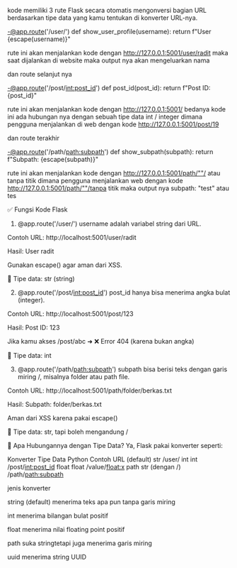 kode memiliki 3 rute 
Flask secara otomatis mengonversi bagian URL berdasarkan tipe data yang kamu tentukan di konverter URL-nya.


-@app.route('/user/<username>')
def show_user_profile(username):
    return f"User {escape(username)}"

rute ini akan menjalankan kode dengan http://127.0.0.1:5001/user/radit
maka saat dijalankan di website maka output nya akan mengeluarkan nama 

dan route selanjut nya

-@app.route('/post/<int:post_id>')
def post_id(post_id):
    return f"Post ID: {post_id}"

rute ini akan menjalankan kode dengan http://127.0.0.1:5001/
bedanya kode ini ada hubungan nya dengan sebuah tipe data int / integer 
dimana pengguna menjalankan di web dengan kode http://127.0.0.1:5001/post/19


dan route terakhir

-@app.route('/path/<path:subpath>')
def show_subpath(subpath):
    return f"Subpath: {escape(subpath)}"

rute ini akan menjalankan kode dengan http://127.0.0.1:5001/path/""/ atau tanpa titik 
dimana pengguna menjalankan web dengan kode http://127.0.0.1:5001/path/""/tanpa titik
maka output nya subpath: "test" atau tes


✅ Fungsi Kode Flask 
1. @app.route('/user/<username>')
username adalah variabel string dari URL.

Contoh URL: http://localhost:5001/user/radit

Hasil: User radit

Gunakan escape() agar aman dari XSS.

📌 Tipe data: str (string)

2. @app.route('/post/<int:post_id>')
post_id hanya bisa menerima angka bulat (integer).

Contoh URL: http://localhost:5001/post/123

Hasil: Post ID: 123

Jika kamu akses /post/abc ➜ ❌ Error 404 (karena bukan angka)

📌 Tipe data: int

3. @app.route('/path/<path:subpath>')
subpath bisa berisi teks dengan garis miring /, misalnya folder atau path file.

Contoh URL: http://localhost:5001/path/folder/berkas.txt

Hasil: Subpath: folder/berkas.txt

Aman dari XSS karena pakai escape()

📌 Tipe data: str, tapi boleh mengandung /

🔎 Apa Hubungannya dengan Tipe Data?
Ya, Flask pakai konverter seperti:

Konverter	Tipe Data Python	Contoh URL
(default)	str	/user/<username>
int	int	/post/<int:post_id>
float	float	/value/<float:x>
path	str (dengan /)	/path/<path:subpath>


jenis konverter

string         (default) menerima teks apa pun tanpa garis miring

int             menerima bilangan bulat positif

float           menerima nilai floating point positif

path            suka stringtetapi juga menerima garis miring

uuid            menerima string UUID